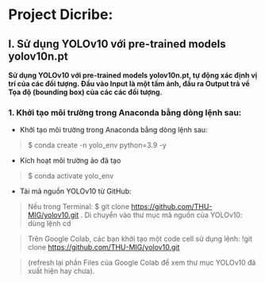 # Project Dicribe:
## I. Sử dụng YOLOv10 với pre-trained models yolov10n.pt
   **Sử dụng YOLOv10 với pre-trained models yolov10n.pt, tự động xác định vị trí của các đối tượng. Đầu vào Input là một tấm ảnh, đầu ra Output trả về Tọa độ (bounding box) của các các đối tượng.**

### 1. Khởi tạo môi trường trong Anaconda bằng dòng lệnh sau:
- Khởi tạo môi trường trong Anaconda bằng dòng lệnh sau:
> $ conda create -n yolo_env python=3.9 -y
- Kích hoạt môi trường ảo đã tạo
> $ conda activate yolo_env
- Tải mã nguồn YOLOv10 từ GitHub:
> Nếu trong Terminal:
> $ git clone https://github.com/THU-MIG/yolov10.git .
> Di chuyển vào thư mục mã nguồn của YOLOv10: dùng lệnh cd

> Trên Google Colab, các bạn khởi tạo một code cell sử dụng lệnh:
> !git clone https://github.com/THU-MIG/yolov10.git

> (refresh lại phần Files của Google Colab để xem thư mục YOLOv10 đã xuất hiện hay chưa).

